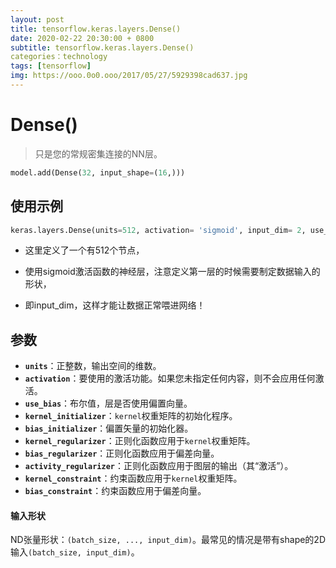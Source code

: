 ```yaml
---
layout: post
title: tensorflow.keras.layers.Dense()
date: 2020-02-22 20:30:00 + 0800
subtitle: tensorflow.keras.layers.Dense()
categories：technology
tags: [tensorflow]
img: https://ooo.0o0.ooo/2017/05/27/5929398cad637.jpg
---
```


# Dense()

> 只是您的常规密集连接的NN层。

```python
model.add(Dense(32, input_shape=(16,)))
```

## 使用示例

```python
keras.layers.Dense(units=512, activation= 'sigmoid', input_dim= 2, use_bias= True)
```

-   这里定义了一个有512个节点，
    
-   使用sigmoid激活函数的神经层，注意定义第一层的时候需要制定数据输入的形状，
    
-   即input_dim，这样才能让数据正常喂进网络！
    

## 参数

-   **`units`**：正整数，输出空间的维数。
-   **`activation`**：要使用的激活功能。如果您未指定任何内容，则不会应用任何激活。
-   **`use_bias`**：布尔值，层是否使用偏置向量。
-   **`kernel_initializer`**：`kernel`权重矩阵的初始化程序。
-   **`bias_initializer`**：偏置矢量的初始化器。
-   **`kernel_regularizer`**：正则化函数应用于`kernel`权重矩阵。
-   **`bias_regularizer`**：正则化函数应用于偏差向量。
-   **`activity_regularizer`**：正则化函数应用于图层的输出（其“激活”）。
-   **`kernel_constraint`**：约束函数应用于`kernel`权重矩阵。
-   **`bias_constraint`**：约束函数应用于偏差向量。

#### 输入形状

ND张量形状：`(batch_size, ..., input_dim)`。最常见的情况是带有shape的2D输入`(batch_size, input_dim)`。